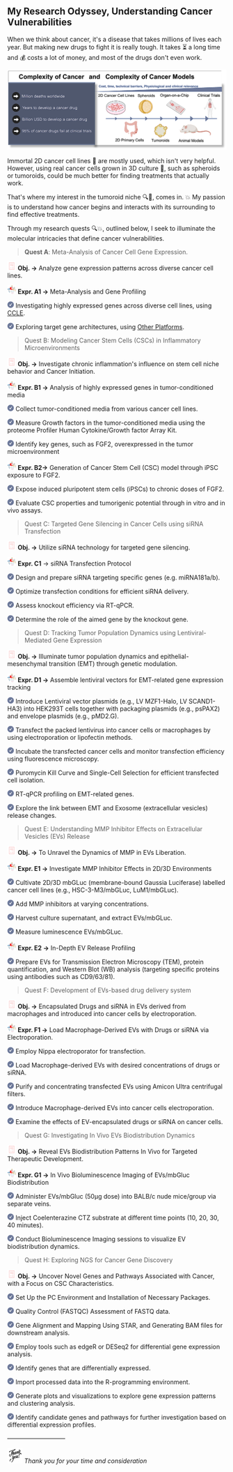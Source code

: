 ## My Research Odyssey, Understanding Cancer Vulnerabilities

 When we think about cancer, it's a disease that takes millions of lives each year. But making new drugs to fight it is really tough. It takes ⏳ a long time and 💰 costs a lot of money, and most of the drugs don't even work.


![Alt text](image.png)


Immortal 2D cancer cell lines 🧫 are mostly used, which isn't very helpful. However, using real cancer cells grown in 3D culture 🦠, such as spheroids or tumoroids, could be much better for finding treatments that actually work.


That's where my interest in the tumoroid niche 🔍🦠, comes in. 💥 My passion is to understand how cancer begins and interacts with its surrounding to find effective treatments.

Through my research quests 🔍💥, outlined below, I seek to illuminate the molecular intricacies that define cancer vulnerabilities.



>**Quest A**: Meta-Analysis of Cancer Cell Gene Expression.

<img src="image-1.png" alt="Alt text" width="20"  height="20"> **Obj. →** Analyze gene expression patterns across diverse cancer cell lines.

<img src="image-2.png" alt="Alt text" width="20"  height="20"> **Expr. A1 →** Meta-Analysis and Gene Profiling

<img src="image-3.png" alt="Alt text" width="15" height="15"> Investigating highly expressed genes across diverse cell lines, using [CCLE](https://www.ncbi.nlm.nih.gov/geo/geo2r/?acc=GSE36133).

<img src="image-3.png" alt="Alt text" width="15" height="15"> Exploring target gene architectures, using [Other Platforms](https://github.com/Monasheta/CancerVisPlatforms/blob/main/VisPlatforms.md).

> Quest B: Modeling Cancer Stem Cells (CSCs) in Inflammatory Microenvironments

<img src="image-1.png" alt="Alt text" width="20"  height="20"> **Obj. →** Investigate chronic inflammation's influence on stem cell niche behavior and Cancer Initiation.

<img src="image-2.png" alt="Alt text" width="20"  height="20"> **Expr. B1 →** Analysis of highly expressed genes in tumor-conditioned media

<img src="image-3.png" alt="Alt text" width="15" height="15"> Collect tumor-conditioned media from various cancer cell lines.

<img src="image-3.png" alt="Alt text" width="15" height="15"> Measure Growth factors in the tumor-conditioned media using the proteome Profiler 	Human Cytokine/Growth factor Array Kit.

<img src="image-3.png" alt="Alt text" width="15" height="15"> Identify key genes, such as FGF2, overexpressed in the tumor microenvironment

<img src="image-2.png" alt="Alt text" width="20"  height="20"> **Expr. B2→** Generation of Cancer Stem Cell (CSC) model through iPSC exposure to FGF2.

<img src="image-3.png" alt="Alt text" width="15"  height="15"> Expose induced pluripotent stem cells (iPSCs) to chronic doses of FGF2.

<img src="image-3.png" alt="Alt text" width="15"  height="15"> Evaluate CSC properties and tumorigenic potential through in vitro and in vivo assays.

> Quest C: Targeted Gene Silencing in Cancer Cells using siRNA Transfection

<img src="image-1.png" alt="Alt text" width="20"  height="20"> **Obj. →** Utilize siRNA technology for targeted gene silencing.

<img src="image-2.png" alt="Alt text" width="20"  height="20"> **Expr. C1** → siRNA Transfection Protocol

<img src="image-3.png" alt="Alt text" width="15"  height="15"> Design and prepare siRNA targeting specific genes (e.g. miRNA181a/b).

<img src="image-3.png" alt="Alt text" width="15"  height="15"> Optimize transfection conditions for efficient siRNA delivery.

<img src="image-3.png" alt="Alt text" width="15"  height="15"> Assess knockout efficiency via RT-qPCR.

<img src="image-3.png" alt="Alt text" width="15"  height="15"> Determine the role of the aimed gene by the knockout gene.

> Quest D: Tracking Tumor Population Dynamics using Lentiviral-Mediated Gene Expression

<img src="image-1.png" alt="Alt text" width="20"  height="20"> **Obj. →** Illuminate tumor population dynamics and epithelial-mesenchymal transition (EMT) through genetic modulation.

<img src="image-2.png" alt="Alt text" width="20"  height="20"> **Expr. D1 →** Assemble lentiviral vectors for EMT-related gene expression tracking

<img src="image-3.png" alt="Alt text" width="15"  height="15"> Introduce Lentiviral vector plasmids (e.g., LV MZF1-Halo, LV SCAND1-HA3) into HEK293T cells together with packaging plasmids (e.g., psPAX2) and envelope plasmids (e.g., pMD2.G).

<img src="image-3.png" alt="Alt text" width="15"  height="15"> Transfect the packed lentivirus into cancer cells or macrophages by using electroporation or lipofectin methods.

<img src="image-3.png" alt="Alt text" width="15"  height="15"> Incubate the transfected cancer cells and monitor transfection efficiency using fluorescence microscopy.

<img src="image-3.png" alt="Alt text" width="15"  height="15"> Puromycin Kill Curve and Single-Cell Selection for efficient transfected cell isolation.

<img src="image-3.png" alt="Alt text" width="15"  height="15"> RT-qPCR profiling on EMT-related genes.

<img src="image-3.png" alt="Alt text" width="15"  height="15"> Explore the link between EMT and Exosome (extracellular vesicles) release changes.


> Quest E: Understanding MMP Inhibitor Effects on Extracellular Vesicles (EVs) Release

<img src="image-1.png" alt="Alt text" width="20"  height="20"> **Obj. →** To Unravel the Dynamics of MMP in EVs Liberation.

<img src="image-2.png" alt="Alt text" width="20"  height="20"> **Expr. E1 →** Investigate MMP Inhibitor Effects in 2D/3D Environments

<img src="image-3.png" alt="Alt text" width="15"  height="15"> Cultivate 2D/3D mbGLuc (membrane-bound Gaussia Luciferase) labelled cancer cell lines (e.g., HSC-3-M3/mbGLuc, LuM1/mbGLuc).

<img src="image-3.png" alt="Alt text" width="15"  height="15"> Add MMP inhibitors at varying concentrations.

<img src="image-3.png" alt="Alt text" width="15"  height="15"> Harvest culture supernatant, and extract EVs/mbGLuc.

<img src="image-3.png" alt="Alt text" width="15"  height="15"> Measure luminescence EVs/mbGLuc.

<img src="image-2.png" alt="Alt text" width="20"  height="20"> **Expr. E2 →** In-Depth EV Release Profiling

<img src="image-3.png" alt="Alt text" width="15"  height="15"> Prepare EVs for Transmission Electron Microscopy (TEM), protein quantification, and Western Blot (WB) analysis (targeting specific proteins using antibodies such as CD9/63/81).



> Quest F: Development of EVs-based drug delivery system

<img src="image-1.png" alt="Alt text" width="20"  height="20"> **Obj. →** Encapsulated Drugs and siRNA in EVs derived from macrophages and introduced into cancer cells by electroporation.


<img src="image-2.png" alt="Alt text" width="20"  height="20"> **Expr. F1 →** Load Macrophage-Derived EVs with Drugs or siRNA via Electroporation.

<img src="image-3.png" alt="Alt text" width="15"  height="15"> Employ Nippa electroporator for transfection.

<img src="image-3.png" alt="Alt text" width="15"  height="15"> Load Macrophage-derived EVs with desired concentrations of drugs or siRNA.

<img src="image-3.png" alt="Alt text" width="15"  height="15"> Purify and concentrating transfected EVs using Amicon Ultra centrifugal filters.

<img src="image-3.png" alt="Alt text" width="15"  height="15"> Introduce Macrophage-derived EVs into cancer cells electroporation.

<img src="image-3.png" alt="Alt text" width="15"  height="15"> Examine the effects of EV-encapsulated drugs or siRNA on cancer cells.


> Quest G: Investigating In Vivo EVs Biodistribution Dynamics

<img src="image-1.png" alt="Alt text" width="20"  height="20"> **Obj. →** Reveal EVs Biodistribution Patterns In Vivo for Targeted Therapeutic Development.

<img src="image-2.png" alt="Alt text" width="20"  height="20"> **Expr. G1 →** In Vivo Bioluminescence Imaging of EVs/mbGluc Biodistribution

<img src="image-3.png" alt="Alt text" width="15"  height="15"> Administer EVs/mbGluc (50µg dose) into BALB/c nude mice/group via separate veins.

<img src="image-3.png" alt="Alt text" width="15"  height="15"> Inject Coelenterazine CTZ substrate at different time points (10, 20, 30, 40 minutes).

<img src="image-3.png" alt="Alt text" width="15"  height="15"> Conduct Bioluminescence Imaging sessions to visualize EV biodistribution dynamics.


> Quest H: Exploring NGS for Cancer Gene Discovery

<img src="image-1.png" alt="Alt text" width="20"  height="20"> **Obj. →** Uncover Novel Genes and Pathways Associated with Cancer, with a Focus on CSC Characteristics.


<img src="image-3.png" alt="Alt text" width="15"  height="15"> Set Up the PC Environment and Installation of Necessary Packages.

<img src="image-3.png" alt="Alt text" width="15"  height="15"> Quality Control (FASTQC) Assessment of FASTQ data.

<img src="image-3.png" alt="Alt text" width="15"  height="15"> Gene Alignment and Mapping Using STAR, and Generating BAM files for downstream analysis.

<img src="image-3.png" alt="Alt text" width="15"  height="15"> Employ tools such as edgeR or DESeq2 for differential gene expression analysis.

<img src="image-3.png" alt="Alt text" width="15"  height="15"> Identify genes that are differentially expressed.

<img src="image-3.png" alt="Alt text" width="15"  height="15"> Import processed data into the R-programming environment.

<img src="image-3.png" alt="Alt text" width="15"  height="15"> Generate plots and visualizations to explore gene expression patterns and clustering analysis.

<img src="image-3.png" alt="Alt text" width="15"  height="15"> Identify candidate genes and pathways for further investigation based on differential expression profiles.

–––––––––––––––––––

<img src="image-4.png" alt="Alt text" width="35"  height="35"> *Thank you for your time and consideration*

 
 

